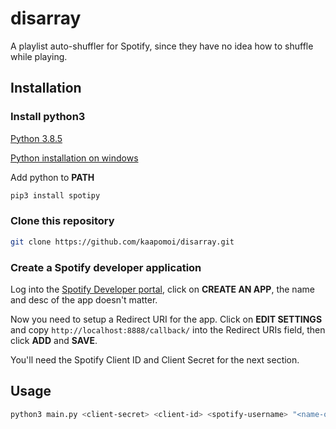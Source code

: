 disarray
===
A playlist auto-shuffler for Spotify, since they have no idea how to shuffle while playing.

## Installation

### Install python3

[Python 3.8.5](https://www.python.org/downloads/release/python-385/)

[Python installation on windows](https://docs.python.org/3/using/windows.html)

Add python to **PATH**

```bash
pip3 install spotipy
```

### Clone this repository

```bash
git clone https://github.com/kaapomoi/disarray.git
```

### Create a Spotify developer application

Log into the [Spotify Developer portal](https://developer.spotify.com/dashboard/applications), click on **CREATE AN APP**, the name and desc of the app doesn't matter.

Now you need to setup a Redirect URI for the app. Click on **EDIT SETTINGS** and copy `http://localhost:8888/callback/` into the Redirect URIs field, then click **ADD** and **SAVE**.

You'll need the Spotify Client ID and Client Secret for the next section.

## Usage

```bash
python3 main.py <client-secret> <client-id> <spotify-username> "<name-of-playlist>"
```

